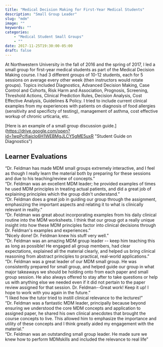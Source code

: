 ```yaml
---
title: "Medical Decision Making for First-Year Medical Students"
description: "Small Group Leader"
slug: "mdm"
image: ""
keywords: ""
categories:
    - "Medical Student Small Groups"
    - ""
date: 2017-11-25T19:30:00-05:00
draft: false
---
```


At Northwestern University in the fall of 2016 and the spring of 2017, I led a small group for first-year medical students as part of the Medical Decision Making course. I had 3 different groups of 10-12 students, each for 5 sessions on average every other week (then instructors would rotate groups). Topics included Diagnostics, Advanced Decision Making, Case Control and Cohorts, Risk Harm and Association, Prognosis, Screening, Threshold Actions, Clinical Prediction Rules, Decision Analysis, Cost Effective Analysis, Guidelines & Policy. I tried to include current clinical examples from my experiences with patients on diagnosis of food allergies (sensitivity and specificty of testing), management of asthma, cost effective workup of chronic urticaria, etc.

[Here is an example of a small group discussion guide.] (https://drive.google.com/open?id=1wpPcIfiaiclo6H1WEBMgJLCY5gME5uxR "Student Guide on Diagnostics")

## Learner Evaluations

  “Dr. Feldman has made MDM small groups extremely interactive, and I feel as though I really learn the material both by preparing for these sessions and due to his teaching/review of concepts.”  
  “Dr. Feldman was an excellent MDM leader; he provided examples of times he used MDM principles in treating actual patients, and did a great job of explaining principles which the group didn't understand.”  
  “Dr. Feldman does a great job in guiding our group through the assignment, emphasizing the important aspects and relating it to what is clinically relevant in reality.”  
  “Dr. Feldman was great about incorporating examples from his daily clinical routine into the MDM worksheets. I think that our group got a really unique insight into how these MDM principles factor into clinical decisions through Dr. Feldman's examples and experiences.”  
  “Nicely done! Dr. Feldman knew his stuff very well.”  
  “Dr. Feldman was an amazing MDM group leader -- keep him teaching this as long as possible! He engaged all group members, had clear expectations, explained all the material clearly, and helped us bring clinical reasoning from abstract principles to practical, real-world applications.”  
  “Dr. Feldman was a great leader of our MDM small group. He was consistently prepared for small group, and helped guide our group in what major takeaways we should be holding onto from each paper and small group session. He also always offered to stay after to take questions or help us with anything else we needed even if it did not pertain to the paper review assigned for that session. Dr. Feldman--Great work! Keep it up! I hope to work with you again in the future.”  
  “I liked how the tutor tried to instill clinical relevance to the lectures!”  
  “Dr. Feldman was a fantastic MDM leader, principally because beyond ensuring we understood the core MDM concepts and application to assigned paper, he shared his own clinical anecdotes that brought the course concepts to live. This allowed him to emphasize the importance and utility of these concepts and I think greatly aided my engagement with the material.”  
  “Dr. Feldman was an outstanding small group leader. He made sure we knew how to perform MDMskills and included the relevance to real life”

